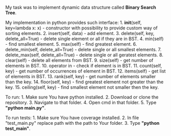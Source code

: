 My task was to implement dynamic data structure called **Binary Search Tree**.

My implementation in python provides such interface:
    1. __init__(self, key=lambda x: x) - constructor with possibility to provide custom way of sorting elements.
    2. insert(self, data) - add element.
    3. delete(self, key, delete_all=True) - delete single element or all if they are in BST.
    4. min(self) - find smallest element.
    5. max(self) - find greatest element.
    6. delete_min(self, delete_all=True) - delete single or all smallest elements.
    7. delete_max(self, delete_all=True) - delete single or all geratest elements.
    8. clear(self) - delete all elements from BST.
    9. size(self) - get number of elements in BST.
    10. operator in - check if element is in BST.
    11. count(self, key) - get number of occurrences of element in BST.
    12. items(self) - get list of elements in BST.
    13. rank(self, key) - get number of elements smaller than the key.
    14. floor(self, key) - find greatest element not greater than the key.
    15. ceiling(self, key) - find smallest element not smaller then the key.

To run:
    1. Make sure You have python installed.
    2. Download or clone the repository.
    3. Navigate to that folder.
    4. Open cmd in that folder.
    5. Type **"python main.py"**.

To run tests:
    1. Make sure You have coverage installed.
    2. In file "test_main.py" replace path with the path to Your folder.
    3. Type **"python test_main"**.
